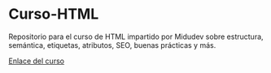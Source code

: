 # Curso-HTML
Repositorio para el curso de HTML impartido por Midudev sobre estructura, semántica, etiquetas, atributos, SEO, buenas prácticas y más.

[Enlace del curso](https://www.youtube.com/watch?v=3nYLTiY5skU)
